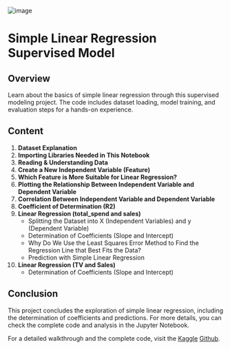 ![image](https://github.com/huseyincenik/machine_learning/assets/127469334/52674e0c-20d8-4d64-8b6e-673aa7b47f07)

# Simple Linear Regression Supervised Model

## Overview

Learn about the basics of simple linear regression through this supervised modeling project. The code includes dataset loading, model training, and evaluation steps for a hands-on experience.

## Content

1. **Dataset Explanation**
2. **Importing Libraries Needed in This Notebook**
3. **Reading & Understanding Data**
4. **Create a New Independent Variable (Feature)**
5. **Which Feature is More Suitable for Linear Regression?**
6. **Plotting the Relationship Between Independent Variable and Dependent Variable**
7. **Correlation Between Independent Variable and Dependent Variable**
8. **Coefficient of Determination (R2)**
9. **Linear Regression (total_spend and sales)**
   - Splitting the Dataset into X (Independent Variables) and y (Dependent Variable)
   - Determination of Coefficients (Slope and Intercept)
   - Why Do We Use the Least Squares Error Method to Find the Regression Line that Best Fits the Data?
   - Prediction with Simple Linear Regression
10. **Linear Regression (TV and Sales)**
    - Determination of Coefficients (Slope and Intercept)

## Conclusion

This project concludes the exploration of simple linear regression, including the determination of coefficients and predictions. For more details, you can check the complete code and analysis in the Jupyter Notebook.



For a detailed walkthrough and the complete code, 
visit the 
[Kaggle](https://www.kaggle.com/code/huseyincenik/simple-linear-regression-supervised-model/notebook) [Github](https://github.com/huseyincenik/machine_learning/tree/main/Project/simple_linear_regression_supervised_model).

